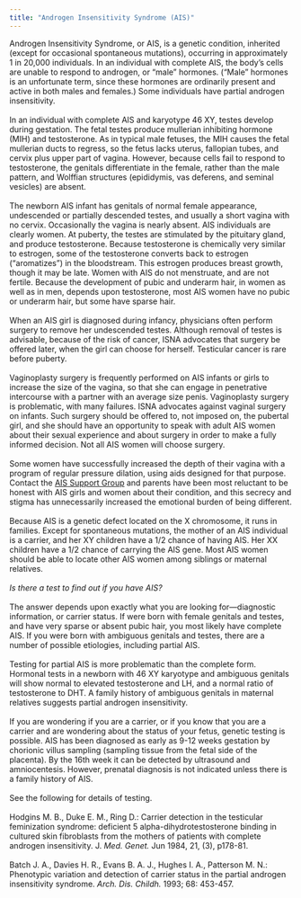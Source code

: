 ```yaml
---
title: "Androgen Insensitivity Syndrome (AIS)"
---
```


Androgen Insensitivity Syndrome, or <span class="caps">AIS</span>, is a genetic condition, inherited (except for occasional spontaneous mutations), occurring in approximately 1 in 20,000 individuals. In an individual with complete <span class="caps">AIS</span>, the body&#8217;s cells are unable to respond to androgen, or &#8220;male&#8221; hormones. (&#8220;Male&#8221; hormones is an unfortunate term, since these hormones are ordinarily present and active in both males and females.) Some individuals have partial androgen insensitivity.<br><br>In an individual with complete <span class="caps">AIS</span> and karyotype 46 XY, testes develop during gestation. The fetal testes produce mullerian inhibiting hormone (<span class="caps">MIH</span>) and testosterone. As in typical male fetuses, the <span class="caps">MIH</span> causes the fetal mullerian ducts to regress, so the fetus lacks uterus, fallopian tubes, and cervix plus upper part of vagina. However, because cells fail to respond to testosterone, the genitals differentiate in the female, rather than the male pattern, and Wolffian structures (epididymis, vas deferens, and seminal vesicles) are absent.<br><br>The newborn <span class="caps">AIS</span> infant has genitals of normal female appearance, undescended or partially descended testes, and usually a short vagina with no cervix. Occasionally the vagina is nearly absent. <span class="caps">AIS</span> individuals are clearly women. At puberty, the testes are stimulated by the pituitary gland, and produce testosterone. Because testosterone is chemically very similar to estrogen, some of the testosterone converts back to estrogen (&#8220;aromatizes&#8221;) in the bloodstream. This estrogen produces breast growth, though it may be late. Women with <span class="caps">AIS</span> do not menstruate, and are not fertile. Because the development of pubic and underarm hair, in women as well as in men, depends upon testosterone, most <span class="caps">AIS</span> women have no pubic or underarm hair, but some have sparse hair.<br><br>When an <span class="caps">AIS</span> girl is diagnosed during infancy, physicians often perform surgery to remove her undescended testes. Although removal of testes is advisable, because of the risk of cancer, <span class="caps">ISNA</span> advocates that surgery be offered later, when the girl can choose for herself. Testicular cancer is rare before puberty.<br><br>Vaginoplasty surgery is frequently performed on <span class="caps">AIS</span> infants or girls to increase the size of the vagina, so that she can engage in penetrative intercourse with a partner with an average size penis. Vaginoplasty surgery is problematic, with many failures. <span class="caps">ISNA</span> advocates against vaginal surgery on infants. Such surgery should be offered to, not imposed on, the pubertal girl, and she should have an opportunity to speak with adult <span class="caps">AIS</span> women about their sexual experience and about surgery in order to make a fully informed decision. Not all <span class="caps">AIS</span> women will choose surgery.<br><br>Some women have successfully increased the depth of their vagina with a program of regular pressure dilation, using aids designed for that purpose. Contact the [<span class="caps">AIS</span> Support Group][1] and parents have been most reluctant to be honest with <span class="caps">AIS</span> girls and women about their condition, and this secrecy and stigma has unnecessarily increased the emotional burden of being different.<br><br>Because <span class="caps">AIS</span> is a genetic defect located on the X chromosome, it runs in families. Except for spontaneous mutations, the mother of an <span class="caps">AIS</span> individual is a carrier, and her XY children have a 1/2 chance of having <span class="caps">AIS</span>. Her XX children have a 1/2 chance of carrying the <span class="caps">AIS</span> gene. Most <span class="caps">AIS</span> women should be able to locate other <span class="caps">AIS</span> women among siblings or maternal relatives.<br><br>*Is there a test to find out if you have <span class="caps">AIS</span>?*<br><br>The answer depends upon exactly what you are looking for&#8212;diagnostic information, or carrier status. If were born with female genitals and testes, and have very sparse or absent pubic hair, you most likely have complete <span class="caps">AIS</span>. If you were born with ambiguous genitals and testes, there are a number of possible etiologies, including partial <span class="caps">AIS</span>.<br><br>Testing for partial <span class="caps">AIS</span> is more problematic than the complete form. Hormonal tests in a newborn with 46 XY karyotype and ambiguous genitals will show normal to elevated testosterone and LH, and a normal ratio of testosterone to <span class="caps">DHT</span>. A family history of ambiguous genitals in maternal relatives suggests partial androgen insensitivity.<br><br>If you are wondering if you are a carrier, or if you know that you are a carrier and are wondering about the status of your fetus, genetic testing is possible. <span class="caps">AIS</span> has been diagnosed as early as 9-12 weeks gestation by chorionic villus sampling (sampling tissue from the fetal side of the placenta). By the 16th week it can be detected by ultrasound and amniocentesis. However, prenatal diagnosis is not indicated unless there is a family history of <span class="caps">AIS</span>.<br><br>See the following for details of testing.<br><br>Hodgins M. B., Duke E. M., Ring D.: Carrier detection in the testicular feminization syndrome: deficient 5 alpha-dihydrotestosterone binding in cultured skin fibroblasts from the mothers of patients with complete androgen insensitivity. J. _Med. Genet._ Jun 1984, 21, (3), p178-81.<br><br>Batch J. A., Davies H. R., Evans B. A. J., Hughes I. A., Patterson M. N.: Phenotypic variation and detection of carrier status in the partial androgen insensitivity syndrome. _Arch. Dis. Childh._ 1993; 68: 453-457.

 [1]: http://www.medhelp.org/ais/%5Cn%5CnPhysicians